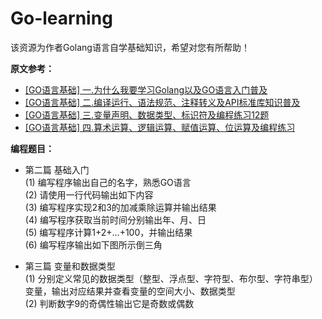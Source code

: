# Go-learning
该资源为作者Golang语言自学基础知识，希望对您有所帮助！


<B>原文参考：</B>
- [[GO语言基础] 一.为什么我要学习Golang以及GO语言入门普及](https://blog.csdn.net/Eastmount/article/details/111150449)
- [[GO语言基础] 二.编译运行、语法规范、注释转义及API标准库知识普及](https://blog.csdn.net/Eastmount/article/details/113151363)
- [[GO语言基础] 三.变量声明、数据类型、标识符及编程练习12题](https://blog.csdn.net/Eastmount/article/details/113399802)
- [[GO语言基础] 四.算术运算、逻辑运算、赋值运算、位运算及编程练习](https://blog.csdn.net/Eastmount/article/details/113661528)


<B>编程题目：</B>
- 第二篇 基础入门 <br />
(1) 编写程序输出自己的名字，熟悉GO语言 <br />
(2) 请使用一行代码输出如下内容 <br />
(3) 编写程序实现2和3的加减乘除运算并输出结果 <br />
(4) 编写程序获取当前时间分别输出年、月、日 <br />
(5) 编写程序计算1+2+…+100，并输出结果 <br />
(6) 编写程序输出如下图所示倒三角 <br />

- 第三篇 变量和数据类型 <br />
(1) 分别定义常见的数据类型（整型、浮点型、字符型、布尔型、字符串型）变量，输出对应结果并查看变量的空间大小、数据类型 <br />
(2) 判断数字9的奇偶性输出它是奇数或偶数 <br />
